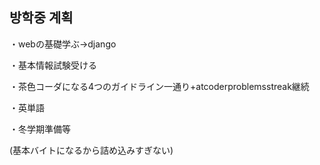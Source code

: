 ## 방학중 계획
・webの基礎学ぶ→django

・基本情報試験受ける

・茶色コーダになる4つのガイドライン一通り+atcoderproblemsstreak継続

・英単語

・冬学期準備等

(基本バイトになるから詰め込みすぎない)
